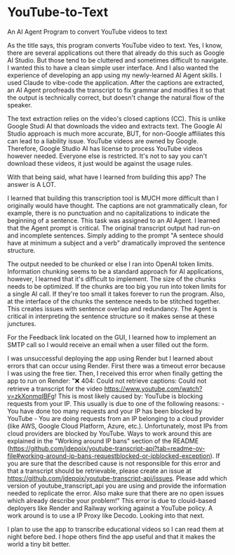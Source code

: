 # YouTube-to-Text
An AI Agent Program to convert YouTube videos to text

As the title says, this program converts YouTube video to text.  Yes, I know, there are several applications out there that already do this such as Google AI Studio. But those tend to be cluttered and sometimes difficult to navigate.  I wanted this to have a clean simple user interface. And I also wanted the experience of developing an app using my newly-learned AI Agent skills.  I used Claude to vibe-code the application.  After the captions are extracted, an AI Agent proofreads the transcript to fix grammar and modifies it so that the output is technically correct, but doesn't change the natural flow of the speaker.

The text extraction relies on the video's closed captions (CC).  This is unlike Google Studi AI that downloads the video and extracts text.  The Google AI Studio approach is much more accurate, BUT, for non-Google affiliates this can lead to a liability issue. YouTube videos are owned by Google.  Therefore, Google Studio AI has license to process YouTube videos however needed.  Everyone else is restricted.  It's not to say you can't download these videos, it just would be against the usage rules.

With that being said, what have I learned from building this app?  The answer is A LOT.

I learned that building this transcription tool is MUCH more difficult than I originally would have thought.  The captions are not grammatically clean, for example, there is no punctuation and no capitalizations to indicate the beginning of a sentence.  This task was assigned to an AI Agent. I learned that the Agent prompt is critical.  The original transcript output had run-on and incomplete sentences. Simply adding to the prompt "A sentece should have at minimum a subject and a verb" dramatically improved the sentence structure.

The output needed to be chunked or else I ran into OpenAI token limits. Information chunking seems to be a standard approach for AI applications, however, I learned that it's difficult to implement.  The size of the chunks needs to be optimized. If the chunks are too big you run into token limits for a single AI call.  If they're too small it takes forever to run the program.  Also, at the interface of the chunks the sentence needs to be stitched together.  This creates issues with sentence overlap and redundancy.  The Agent is critical in interpreting the sentence structure so it makes sense at these junctures.

For the Feedback link located on the GUI, I learned how to implement an SMTP call so I would receive an email when a user filled out the form.  

I was unsuccessful deploying the app using Render but I learned about errors that can occur using Render. First there was a timeout error because I was using the free tier.  Then, I received this error when finally getting the app to run on Render:  "❌ 404: Could not retrieve captions: Could not retrieve a transcript for the video https://www.youtube.com/watch?v=zkXonmqIBFg! This is most likely caused by: YouTube is blocking requests from your IP. This usually is due to one of the following reasons: - You have done too many requests and your IP has been blocked by YouTube - You are doing requests from an IP belonging to a cloud provider (like AWS, Google Cloud Platform, Azure, etc.). Unfortunately, most IPs from cloud providers are blocked by YouTube. Ways to work around this are explained in the "Working around IP bans" section of the README (https://github.com/jdepoix/youtube-transcript-api?tab=readme-ov-file#working-around-ip-bans-requestblocked-or-ipblocked-exception). If you are sure that the described cause is not responsible for this error and that a transcript should be retrievable, please create an issue at https://github.com/jdepoix/youtube-transcript-api/issues. Please add which version of youtube_transcript_api you are using and provide the information needed to replicate the error. Also make sure that there are no open issues which already describe your problem!"  This error is due to clouid-based deployers like Render and Railway working against a YouTube policy.  A work around is to use a IP Proxy like Decodo.  Looking into that next.      

I plan to use the app to transcribe educational videos so I can read them at night before bed.  I hope others find the app useful and that it makes the world a tiny bit better.         
